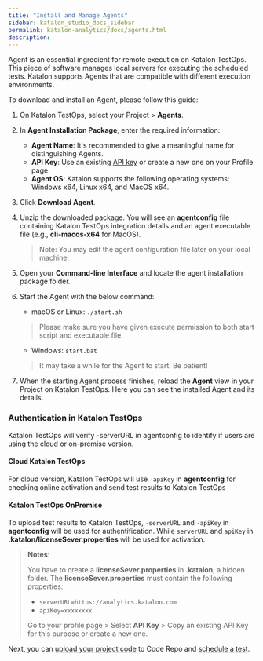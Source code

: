 ```yaml
---
title: "Install and Manage Agents" 
sidebar: katalon_studio_docs_sidebar
permalink: katalon-analytics/docs/agents.html 
description: 
---
```

Agent is an essential ingredient for remote execution on Katalon TestOps. This piece of software manages local servers for executing the scheduled tests. Katalon supports Agents that are compatible with different execution environments.

To download and install an Agent, please follow this guide:

1. On Katalon TestOps, select your Project > **Agents**.
2. In **Agent Installation Package**, enter the required information:
    * **Agent Name**: It's recommended to give a meaningful name for distinguishing Agents.
    * **API Key**: Use an existing [API key](/katalon-analytics/docs/ka-api-key) or create a new one on your Profile page.
    * **Agent OS**: Katalon supports the following operating systems: Windows x64, Linux x64, and MacOS x64.
3. Click **Download Agent**.
4. Unzip the downloaded package. You will see an **agentconfig** file containing Katalon TestOps integration details and an agent executable file (e.g., **cli-macos-x64** for MacOS).
    > Note: You may edit the agent configuration file later on your local machine.
5. Open your **Command-line Interface** and locate the agent installation package folder.
6. Start the Agent with the below command:

   * macOS or Linux: `./start.sh`
   > Please make sure you have given execute permission to both start script and executable file.
   * Windows: `start.bat`

    > It may take a while for the Agent to start. Be patient!

7. When the starting Agent process finishes, reload the **Agent** view in your Project on Katalon TestOps. Here you can see the installed Agent and its details.

### Authentication in Katalon TestOps

Katalon TestOps will verify -serverURL in agentconfig to identify if users are using the cloud or on-premise version.

#### Cloud Katalon TestOps

For cloud version, Katalon TestOps will use `-apiKey` in **agentconfig** for checking online activation and send test results to Katalon TestOps

#### Katalon TestOps OnPremise

To upload test results to Katalon TestOps, `-serverURL` and `-apiKey` in **agentconfig** will be used for authentification. While `serverURL` and `apiKey` in **.katalon/licenseSever.properties** will be used for activation.

  > **Notes**: 
  >
  > You have to create a **licenseSever.properties** in **.katalon**, a hidden folder. The **licenseSever.properties** must contain the following properties:
  > * `serverURL=https://analytics.katalon.com`
  > * `apiKey=xxxxxxxx`.
  >
  > Go to your profile page > Select **API Key** > Copy an existing API Key for this purpose or create a new one.
  
Next, you can [upload your project code](/katalon-analytics/docs/code-repo) to Code Repo and [schedule a test](/katalon-analytics/docs/kt-scheduler).
